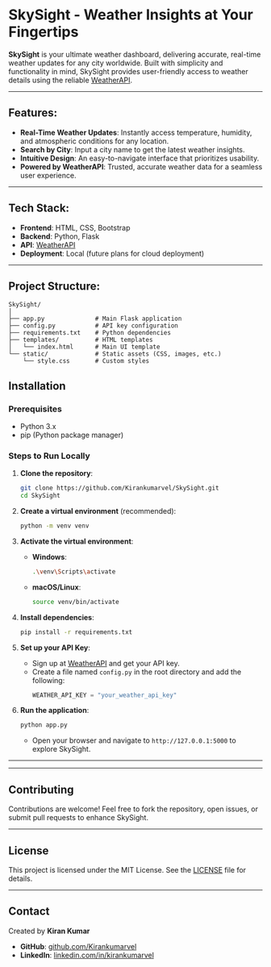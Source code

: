 # SkySight - Weather Insights at Your Fingertips

**SkySight** is your ultimate weather dashboard, delivering accurate, real-time weather updates for any city worldwide. Built with simplicity and functionality in mind, SkySight provides user-friendly access to weather details using the reliable [WeatherAPI](https://www.weatherapi.com/).

---

## Features:
- **Real-Time Weather Updates**: Instantly access temperature, humidity, and atmospheric conditions for any location.
- **Search by City**: Input a city name to get the latest weather insights.
- **Intuitive Design**: An easy-to-navigate interface that prioritizes usability.
- **Powered by WeatherAPI**: Trusted, accurate weather data for a seamless user experience.

---

## Tech Stack:
- **Frontend**: HTML, CSS, Bootstrap
- **Backend**: Python, Flask
- **API**: [WeatherAPI](https://www.weatherapi.com/)
- **Deployment**: Local (future plans for cloud deployment)

---

## Project Structure:

```
SkySight/
│
├── app.py              # Main Flask application
├── config.py           # API key configuration
├── requirements.txt    # Python dependencies
├── templates/          # HTML templates
│   └── index.html      # Main UI template
└── static/             # Static assets (CSS, images, etc.)
    └── style.css       # Custom styles
```


## Installation

### Prerequisites
- Python 3.x
- pip (Python package manager)

### Steps to Run Locally

1. **Clone the repository**:
   ```bash
   git clone https://github.com/Kirankumarvel/SkySight.git
   cd SkySight
   ```

2. **Create a virtual environment** (recommended):
   ```bash
   python -m venv venv
   ```

3. **Activate the virtual environment**:
   - **Windows**:
     ```bash
     .\venv\Scripts\activate
     ```
   - **macOS/Linux**:
     ```bash
     source venv/bin/activate
     ```

4. **Install dependencies**:
   ```bash
   pip install -r requirements.txt
   ```

5. **Set up your API Key**:
   - Sign up at [WeatherAPI](https://www.weatherapi.com/) and get your API key.
   - Create a file named `config.py` in the root directory and add the following:
     ```python
     WEATHER_API_KEY = "your_weather_api_key"
     ```

6. **Run the application**:
   ```bash
   python app.py
   ```

   - Open your browser and navigate to `http://127.0.0.1:5000` to explore SkySight.

---


---

## Contributing

Contributions are welcome! Feel free to fork the repository, open issues, or submit pull requests to enhance SkySight.

---

## License

This project is licensed under the MIT License. See the [LICENSE](LICENSE) file for details.

---

## Contact

Created by **Kiran Kumar**  
- **GitHub**: [github.com/Kirankumarvel](https://github.com/Kirankumarvel)  
- **LinkedIn**: [linkedin.com/in/kirankumarvel](https://www.linkedin.com/in/kirankumarvel/)
```
